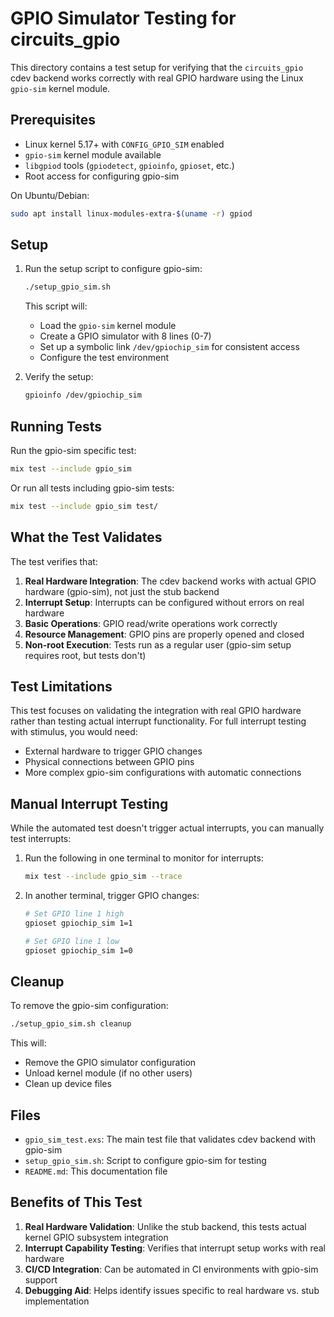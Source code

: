 # GPIO Simulator Testing for circuits_gpio

This directory contains a test setup for verifying that the `circuits_gpio` cdev backend works correctly with real GPIO hardware using the Linux `gpio-sim` kernel module.

## Prerequisites

- Linux kernel 5.17+ with `CONFIG_GPIO_SIM` enabled
- `gpio-sim` kernel module available
- `libgpiod` tools (`gpiodetect`, `gpioinfo`, `gpioset`, etc.)
- Root access for configuring gpio-sim

On Ubuntu/Debian:

```bash
sudo apt install linux-modules-extra-$(uname -r) gpiod
```

## Setup

1. Run the setup script to configure gpio-sim:

   ```bash
   ./setup_gpio_sim.sh
   ```

   This script will:

   - Load the `gpio-sim` kernel module
   - Create a GPIO simulator with 8 lines (0-7)
   - Set up a symbolic link `/dev/gpiochip_sim` for consistent access
   - Configure the test environment

2. Verify the setup:

   ```bash
   gpioinfo /dev/gpiochip_sim
   ```

## Running Tests

Run the gpio-sim specific test:

```bash
mix test --include gpio_sim
```

Or run all tests including gpio-sim tests:

```bash
mix test --include gpio_sim test/
```

## What the Test Validates

The test verifies that:

1. **Real Hardware Integration**: The cdev backend works with actual GPIO hardware (gpio-sim), not just the stub backend
2. **Interrupt Setup**: Interrupts can be configured without errors on real hardware
3. **Basic Operations**: GPIO read/write operations work correctly
4. **Resource Management**: GPIO pins are properly opened and closed
5. **Non-root Execution**: Tests run as a regular user (gpio-sim setup requires root, but tests don't)

## Test Limitations

This test focuses on validating the integration with real GPIO hardware rather than testing actual interrupt functionality. For full interrupt testing with stimulus, you would need:

- External hardware to trigger GPIO changes
- Physical connections between GPIO pins
- More complex gpio-sim configurations with automatic connections

## Manual Interrupt Testing

While the automated test doesn't trigger actual interrupts, you can manually test interrupts:

1. Run the following in one terminal to monitor for interrupts:

   ```bash
   mix test --include gpio_sim --trace
   ```

2. In another terminal, trigger GPIO changes:

   ```bash
   # Set GPIO line 1 high
   gpioset gpiochip_sim 1=1

   # Set GPIO line 1 low
   gpioset gpiochip_sim 1=0
   ```

## Cleanup

To remove the gpio-sim configuration:

```bash
./setup_gpio_sim.sh cleanup
```

This will:

- Remove the GPIO simulator configuration
- Unload kernel module (if no other users)
- Clean up device files

## Files

- `gpio_sim_test.exs`: The main test file that validates cdev backend with gpio-sim
- `setup_gpio_sim.sh`: Script to configure gpio-sim for testing
- `README.md`: This documentation file

## Benefits of This Test

1. **Real Hardware Validation**: Unlike the stub backend, this tests actual kernel GPIO subsystem integration
2. **Interrupt Capability Testing**: Verifies that interrupt setup works with real hardware
3. **CI/CD Integration**: Can be automated in CI environments with gpio-sim support
4. **Debugging Aid**: Helps identify issues specific to real hardware vs. stub implementation
